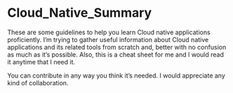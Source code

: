 # Cloud_Native_Summary
These are some guidelines to help you learn Cloud native applications proficiently. I’m trying to gather useful information about Cloud native applications and its related tools from scratch and, better with no confusion as much as it’s possible. Also, this is a cheat sheet for me and I would read it anytime that I need it.

You can contribute in any way you think it’s needed. I would appreciate any kind of collaboration.
